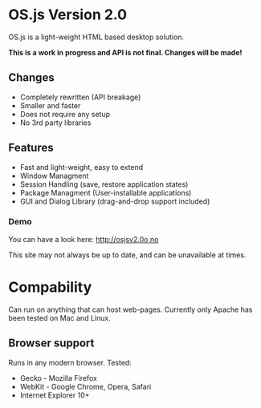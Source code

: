 # OS.js Version 2.0
OS.js is a light-weight HTML based desktop solution.

**This is a work in progress and API is not final. Changes will be made!**

## Changes

* Completely rewritten (API breakage)
* Smaller and faster
* Does not require any setup
* No 3rd party libraries

## Features

* Fast and light-weight, easy to extend
* Window Managment
* Session Handling (save, restore application states)
* Package Managment (User-installable applications)
* GUI and Dialog Library (drag-and-drop support included)

### Demo

You can have a look here: http://osjsv2.0o.no

This site may not always be up to date, and can be unavailable at times.

# Compability

Can run on anything that can host web-pages. Currently only Apache has been tested on Mac and Linux.

## Browser support

Runs in any modern browser. Tested:

* Gecko - Mozilla Firefox
* WebKit - Google Chrome, Opera, Safari
* Internet Explorer 10+
